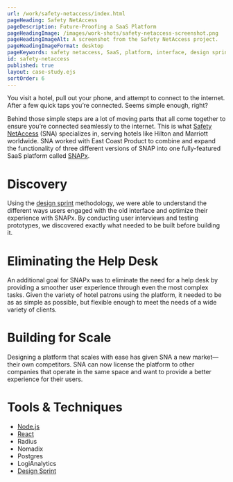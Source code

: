 ```yaml
---
url: /work/safety-netaccess/index.html
pageHeading: Safety NetAccess
pageDescription: Future-Proofing a SaaS Platform
pageHeadingImage: /images/work-shots/safety-netaccess-screenshot.png
pageHeadingImageAlt: A screenshot from the Safety NetAccess project.
pageHeadingImageFormat: desktop
pageKeywords: safety netaccess, SaaS, platform, interface, design sprint, user interviews, prototype, prototyping, user testing, user experience, node.js, node, react, radius, nomadix, postgres, logianalytics, discovery, scale
id: safety-netaccess
published: true
layout: case-study.ejs
sortOrder: 6
---
```


<p class="paragraph--major">You visit a hotel, pull out your phone, and attempt to connect to the internet. After a few quick taps you’re connected. Seems simple enough, right?</p>

<p class="paragraph--major">Behind those simple steps are a lot of moving parts that all come together to ensure you’re connected seamlessly to the internet. This is what <a href="http://safetynetaccess.com/">Safety NetAccess</a> (SNA) specializes in, serving hotels like Hilton and Marriott worldwide. SNA worked with East Coast Product to combine and expand the functionality of three different versions of SNAP into one fully-featured SaaS platform called <a href="http://safetynetaccess.com/#networks-snapx">SNAPx</a>.</p>

<h1 class="text-heading-one">Discovery</h1>

<p>Using the <a href="http://www.gv.com/sprint/">design sprint</a> methodology, we were able to understand the different ways users engaged with the old interface and optimize their experience with SNAPx. By conducting user interviews and testing prototypes, we discovered exactly what needed to be built before building it.</p>

<h1 class="text-heading-one">Eliminating the Help Desk</h1>

<p>An additional goal for SNAPx was to eliminate the need for a help desk by providing a smoother user experience through even the most complex tasks. Given the variety of hotel patrons using the platform, it needed to be as as simple as possible, but flexible enough to meet the needs of a wide variety of clients.</p>

<h1 class="text-heading-one">Building for Scale</h1>

<p>Designing a platform that scales with ease has given SNA a new market—their own competitors. SNA can now license the platform to other companies that operate in the same space and want to provide a better experience for their users.</p>

<h1 class="text-heading-one">Tools &amp; Techniques</h1>

<ul>
  <li><a href="/technologies/node">Node.js</a></li>
  <li><a href="/technologies/react">React</a></li>
  <li>Radius</li>
  <li>Nomadix</li>
  <li>Postgres</li>
  <li>LogiAnalytics</li>
  <li><a href="http://www.gv.com/sprint/">Design Sprint</a></li>
</ul>